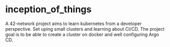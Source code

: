 # inception_of_things
A 42-network project aims to learn kubernetes from a developer perspective. Set uping small clusters and learning about CI/CD. The project goal is to be able to create a cluster on docker and well configuring Argo CD.
